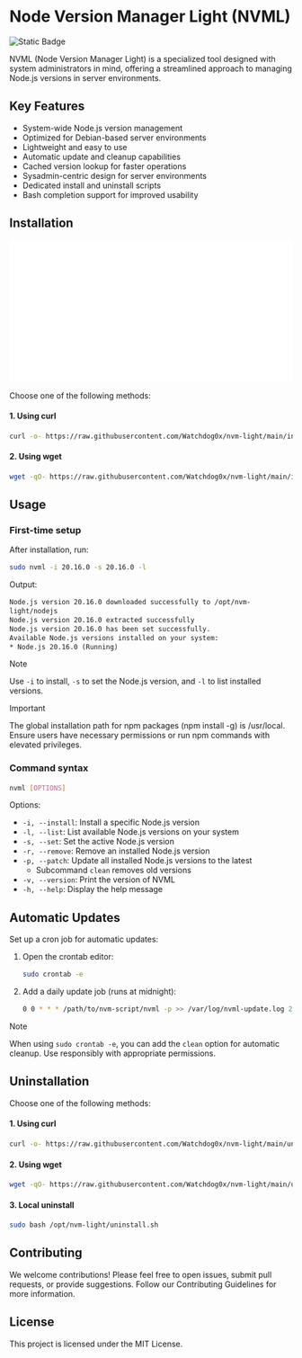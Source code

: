 # Node Version Manager Light (NVML)
![Static Badge](https://img.shields.io/badge/version-1.2.0-brightgreen?style=flat)

NVML (Node Version Manager Light) is a specialized tool designed with system administrators in mind, offering a streamlined approach to managing Node.js versions in server environments.

## Key Features
- System-wide Node.js version management
- Optimized for Debian-based server environments
- Lightweight and easy to use
- Automatic update and cleanup capabilities
- Cached version lookup for faster operations
- Sysadmin-centric design for server environments
- Dedicated install and uninstall scripts
- Bash completion support for improved usability

## Installation

<div align="center">
  <img src="./docs/install.svg" alt="install nvml">
</div>

Choose one of the following methods:

#### 1. Using curl
```bash
curl -o- https://raw.githubusercontent.com/Watchdog0x/nvm-light/main/install.sh | sudo bash
```

#### 2. Using wget
```bash
wget -qO- https://raw.githubusercontent.com/Watchdog0x/nvm-light/main/install.sh | sudo bash
```

## Usage

### First-time setup
After installation, run:
```bash
sudo nvml -i 20.16.0 -s 20.16.0 -l
```

Output:
```
Node.js version 20.16.0 downloaded successfully to /opt/nvm-light/nodejs
Node.js version 20.16.0 extracted successfully
Node.js version 20.16.0 has been set successfully.
Available Node.js versions installed on your system:
* Node.js 20.16.0 (Running)
```

> [!NOTE] 
> Use `-i` to install, `-s` to set the Node.js version, and `-l` to list installed versions.

> [!IMPORTANT]
> The global installation path for npm packages (npm install -g) is /usr/local. Ensure users have necessary permissions or run npm commands with elevated privileges.

### Command syntax
```bash
nvml [OPTIONS]
```

Options:
- `-i, --install`: Install a specific Node.js version
- `-l, --list`: List available Node.js versions on your system
- `-s, --set`: Set the active Node.js version
- `-r, --remove`: Remove an installed Node.js version
- `-p, --patch`: Update all installed Node.js versions to the latest
  - Subcommand `clean` removes old versions
- `-v, --version`: Print the version of NVML
- `-h, --help`: Display the help message

## Automatic Updates

Set up a cron job for automatic updates:

1. Open the crontab editor:
   ```bash
   sudo crontab -e
   ```

2. Add a daily update job (runs at midnight):
   ```bash
   0 0 * * * /path/to/nvm-script/nvml -p >> /var/log/nvml-update.log 2>&1
   ```

> [!NOTE] 
> When using `sudo crontab -e`, you can add the `clean` option for automatic cleanup. Use responsibly with appropriate permissions.

## Uninstallation

Choose one of the following methods:

#### 1. Using curl
```bash
curl -o- https://raw.githubusercontent.com/Watchdog0x/nvm-light/main/uninstall.sh | sudo bash
```

#### 2. Using wget
```bash
wget -qO- https://raw.githubusercontent.com/Watchdog0x/nvm-light/main/uninstall.sh | sudo bash
```

#### 3. Local uninstall
```bash
sudo bash /opt/nvm-light/uninstall.sh
```

## Contributing
We welcome contributions! Please feel free to open issues, submit pull requests, or provide suggestions. Follow our Contributing Guidelines for more information.

## License
This project is licensed under the MIT License.